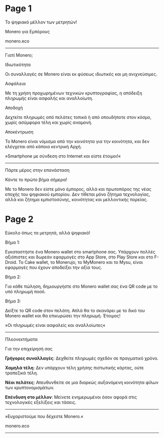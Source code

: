 # Page 1

Το ψηφιακό μέλλον των μετρητών!

Monero για Εμπόρους

monero.eco

---

Γιατί Monero;

Ιδιωτικότητα

Οι συναλλαγές σε Monero είναι εκ φύσεως ιδιωτικές και μη ανιχνεύσιμες.

Ασφάλεια

Με τη χρήση προχωρημένων τεχνικών κρυπτογραφίας, η απόδειξη πληρωμής είναι ασφαλής και αναλλοίωτη.

Αποδοχή

Δεχτείτε πληρωμές από πελάτες τοπικά ή από οπουδήποτε στον κόσμο, χωρίς ασύμφορα τέλη και χωρίς αναμονή.

Αποκέντρωση

Το Monero είναι νόμισμα από την κοινότητα για την κοινότητα, και δεν ελέγχεται από κάποια κεντρική Αρχή.

»Smartphone με σύνδεση στο Internet και είστε έτοιμοι!«

---

Πάρτε μέρος στην επανάσταση

Κάντε το πρώτο βήμα σήμερα!

Με το Monero δεν είστε μόνο έμπορος, αλλά και πρωτοπόρος της νέας εποχής του ψηφιακού εμπορίου. Δεν τίθεται μόνο ζήτημα τεχνολογίας, αλλά και ζήτημα εμπιστοσύνης, κοινότητας και μελλοντικής πορείας.

# Page 2

Εύκολο όπως τα μετρητά, αλλά ψηφιακό!

Βήμα 1:

Εγκαταστήστε ένα Monero wallet στο smartphone σας. Υπάρχουν πολλές αξιόπιστες και δωρεάν εφαρμογές στο App Store, στο Play Store και στο F-Droid. Το Cake wallet, το Monerujo, το MyMonero και το Mysu, είναι εφαρμογές που έχουν αποδείξει την αξία τους.

Βήμα 2:

Για κάθε πώληση, δημιουργήστε στο Monero wallet σας ένα QR code με το υπό πληρωμή ποσό.

Βήμα 3:

Δείξτε το QR code στον πελάτη. Απλά θα το σκανάρει με το δικό του Monero wallet και θα επικυρώσει την πληρωμή. Έτοιμος!

»Οι πληρωμές είναι ασφαλείς και αναλλοίωτες«

---

Πλεονεκτήματα

Για την επιχείρησή σας

**Γρήγορες συναλλαγές**: Δεχθείτε πληρωμές σχεδόν σε πραγματικό χρόνο.

**Χαμηλά τέλη**: Δεν υπάρχουν τέλη χρήσης πιστωτικής κάρτας, ούτε τραπεζικά τέλη.

**Νέοι πελάτες**: Απευθυνθείτε σε μια διαρκώς αυξανόμενη κοινότητα φίλων των κρυπτονομισμάτων.

**Επένδυση στο μέλλον**: Μείνετε ενημερωμένοι όσον αφορά στις τεχνολογικές εξελίξεις και τάσεις.

---

»Ευχαριστούμε
που δέχεστε Monero.«

monero.eco

---
